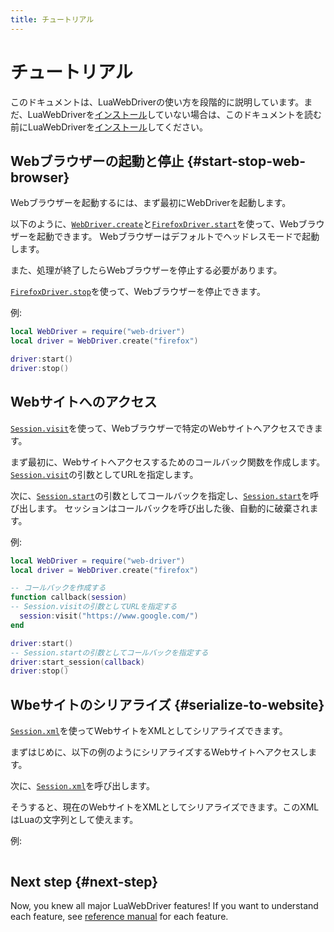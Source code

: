 ```yaml
---
title: チュートリアル
---
```


# チュートリアル

このドキュメントは、LuaWebDriverの使い方を段階的に説明しています。まだ、LuaWebDriverを[インストール][install]していない場合は、このドキュメントを読む前にLuaWebDriverを[インストール][install]してください。

## Webブラウザーの起動と停止 {#start-stop-web-browser}

Webブラウザーを起動するには、まず最初にWebDriverを起動します。

以下のように、[`WebDriver.create`][webdriver-create]と[`FirefoxDriver.start`][firefoxdriver-start]を使って、Webブラウザーを起動できます。
Webブラウザーはデフォルトでヘッドレスモードで起動します。

また、処理が終了したらWebブラウザーを停止する必要があります。

[`FirefoxDriver.stop`][firefoxdriver-stop]を使って、Webブラウザーを停止できます。

例:

```lua
local WebDriver = require("web-driver")
local driver = WebDriver.create("firefox")

driver:start()
driver:stop()
```

## Webサイトへのアクセス

[`Session.visit`][session-visit]を使って、Webブラウザーで特定のWebサイトへアクセスできます。

まず最初に、Webサイトへアクセスするためのコールバック関数を作成します。
[`Session.visit`][session-visit]の引数としてURLを指定します。

次に、[`Session.start`][session-start]の引数としてコールバックを指定し、[`Session.start`][session-start]を呼び出します。
セッションはコールバックを呼び出した後、自動的に破棄されます。

例:

```lua
local WebDriver = require("web-driver")
local driver = WebDriver.create("firefox")

-- コールバックを作成する
function callback(session)
-- Session.visitの引数としてURLを指定する
  session:visit("https://www.google.com/")
end

driver:start()
-- Session.startの引数としてコールバックを指定する
driver:start_session(callback)
driver:stop()
```

## Wbeサイトのシリアライズ {#serialize-to-website}

[`Session.xml`][session-xml]を使ってWebサイトをXMLとしてシリアライズできます。

まずはじめに、以下の例のようにシリアライズするWebサイトへアクセスします。

次に、[`Session.xml`][session-xml]を呼び出します。

そうすると、現在のWebサイトをXMLとしてシリアライズできます。このXMLはLuaの文字列として使えます。

例:

```lua
```

## Next step {#next-step}

Now, you knew all major LuaWebDriver features! If you want to understand each feature, see [reference manual][reference] for each feature.


[install]:../install/

[webdriver-create]:../reference/webdriver.html#create

[firefoxdriver-start]:../reference/firefoxdriver.html#start

[firefoxdriver-stop]:../reference/firefoxdriver.html#stop

[session-start]:../reference/session.html#start

[session-visit]:../reference/session.html#visit

[session-xml]:../reference/session.html#xml

[reference]:../reference/
